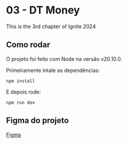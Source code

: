 # 03 - DT Money

This is the 3rd chapter of Ignite 2024

## Como rodar
O projeto foi feito com Node na versão v20.10.0.

Primeiramente intale as dependências:
```
npm install
```
E depois rode:
```
npm run dev
```

## Figma do projeto

[Figma](https://www.figma.com/community/file/1138814493269096792)